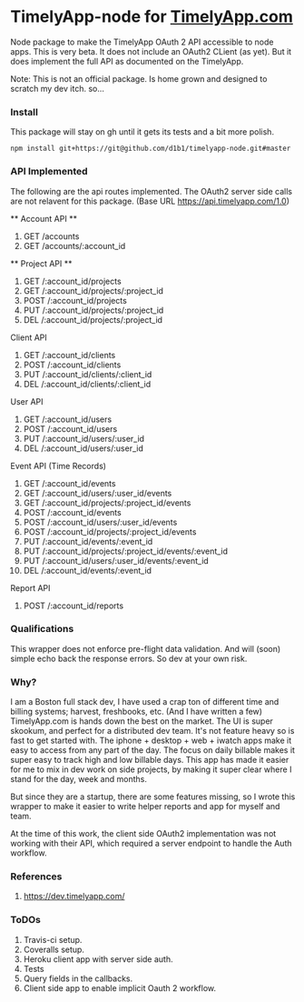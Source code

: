 # TimelyApp-node for [TimelyApp.com](https://timelyapp.com/)

Node package to make the TimelyApp OAuth 2 API accessible to node apps. This is
very beta. It does not include an OAuth2 CLient (as yet). But it does implement the
full API as documented on the TimelyApp.

Note: This is not an official package. Is home grown and designed to scratch my
dev itch. so...

### Install
This package will stay on gh until it gets its tests and a bit more polish.

    npm install git+https://git@github.com/d1b1/timelyapp-node.git#master

### API Implemented
The following are the api routes implemented. The OAuth2 server side calls are not
relavent for this package. (Base URL https://api.timelyapp.com/1.0)

** Account API **
 1. GET /accounts
 1. GET /accounts/:account_id

** Project API **
 1. GET /:account_id/projects
 1. GET /:account_id/projects/:project_id
 1. POST /:account_id/projects
 1. PUT /:account_id/projects/:project_id
 1. DEL /:account_id/projects/:project_id

Client API
 1. GET /:account_id/clients
 1. POST /:account_id/clients
 1. PUT /:account_id/clients/:client_id
 1. DEL /:account_id/clients/:client_id

User API
 1. GET /:account_id/users
 1. POST /:account_id/users
 1. PUT /:account_id/users/:user_id
 1. DEL /:account_id/users/:user_id

Event API (Time Records)
 1. GET /:account_id/events
 1. GET /:account_id/users/:user_id/events
 1. GET /:account_id/projects/:project_id/events
 1. POST /:account_id/events
 1. POST /:account_id/users/:user_id/events
 1. POST /:account_id/projects/:project_id/events
 1. PUT /:account_id/events/:event_id
 1. PUT /:account_id/projects/:project_id/events/:event_id
 1. PUT /:account_id/users/:user_id/events/:event_id
 1. DEL /:account_id/events/:event_id

Report API
 1. POST /:account_id/reports

### Qualifications
This wrapper does not enforce pre-flight data validation. And will (soon) simple
echo back the response errors. So dev at your own risk.

### Why?
I am a Boston full stack dev, I have used a crap ton of different time and billing systems;
harvest, freshbooks, etc. (And I have written a few) TimelyApp.com is hands down the best
on the market. The UI is super skookum, and perfect for a distributed dev team. It's not feature
heavy so is fast to get started with. The iphone + desktop + web + iwatch apps make it
easy to access from any part of the day. The focus on daily billable makes it super easy
to track high and low billable days. This app has made it easier for me to mix in dev
work on side projects, by making it super clear where I stand for the day, week and
months.

But since they are a startup, there are some features missing, so I wrote this wrapper
to make it easier to write helper reports and app for myself and team.

At the time of this work, the client side OAuth2 implementation was not working
with their API, which required a server endpoint to handle the Auth workflow.

### References
1. https://dev.timelyapp.com/

### ToDOs
 1. Travis-ci setup.
 2. Coveralls setup.
 3. Heroku client app with server side auth.
 4. Tests
 5. Query fields in the callbacks.
 6. Client side app to enable implicit Oauth 2 workflow.
